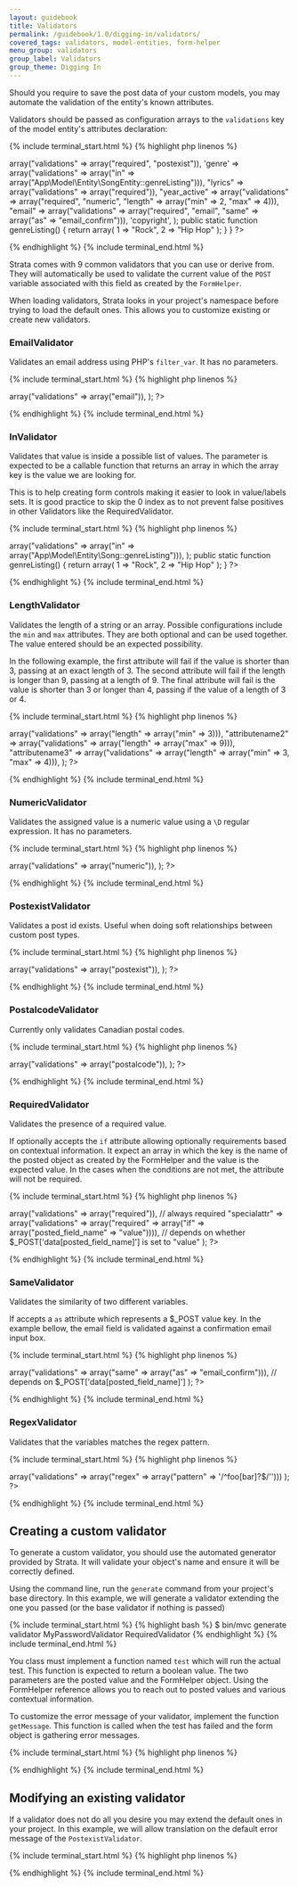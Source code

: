 ```yaml
---
layout: guidebook
title: Validators
permalink: /guidebook/1.0/digging-in/validators/
covered_tags: validators, model-entities, form-helper
menu_group: validators
group_label: Validators
group_theme: Digging In
---
```


Should you require to save the post data of your custom models, you may automate the validation of the entity's known attributes.

Validators should be passed as configuration arrays to the `validations` key of the model entity's attributes declaration:

{% include terminal_start.html %}
{% highlight php linenos %}
<?php
namespace App\Model\Entity;

class SongEntity extends AppCustomPostType {
{
    public $attributes = array(
        "artist"            => array("validations" => array("required", "postexist")),
        'genre'             => array("validations" => array("in" => array("App\Model\Entity\SongEntity::genreListing"))),
        "lyrics"            => array("validations" => array("required")),
        "year_active"       => array("validations" => array("required", "numeric", "length" => array("min" => 2, "max" => 4))),
        "email"             => array("validations" => array("required", "email", "same" => array("as" => "email_confirm"))),
        'copyright',
    );

    public static function genreListing()
    {
        return array(
            1 => "Rock",
            2 => "Hip Hop"
        );
    }
}
?>
{% endhighlight %}
{% include terminal_end.html %}

Strata comes with 9 common validators that you can use or derive from. They will automatically be used to validate the current value of the `POST` variable associated with this field as created by the `FormHelper`.

When loading validators, Strata looks in your project's namespace before trying to load the default ones. This allows you to customize existing or create new validators.

### EmailValidator

Validates an email address using PHP's `filter_var`. It has no parameters.

{% include terminal_start.html %}
{% highlight php linenos %}
<?php
public $attributes = array(
    "attributename"      => array("validations" => array("email")),
);
?>
{% endhighlight %}
{% include terminal_end.html %}

### InValidator

Validates that value is inside a possible list of values. The parameter is expected to be a callable function that returns an array in which the array key is the value we are looking for.

This is to help creating form controls making it easier to look in value/labels sets. It is good practice to skip the 0 index as to not prevent false positives in other Validators like the RequiredValidator.

{% include terminal_start.html %}
{% highlight php linenos %}
<?php
public $attributes = array(
    "attributename"      => array("validations" => array("in" => array("App\Model\Entity\Song::genreListing"))),
);

public static function genreListing()
{
    return array(
        1 => "Rock",
        2 => "Hip Hop"
    );
}
?>
{% endhighlight %}
{% include terminal_end.html %}

### LengthValidator

Validates the length of a string or an array. Possible configurations include the `min` and `max` attributes. They are both optional and can be used together. The value entered should be an expected possibility.

In the following example, the first attribute will fail if the value is shorter than 3, passing at an exact length of 3. The second attribute will fail if the length is longer than 9, passing at a length of 9. The final attribute will fail is the value is shorter than 3 or longer than 4, passing if the value of a length of 3 or 4.

{% include terminal_start.html %}
{% highlight php linenos %}
<?php
public $attributes = array(
    "attributename"      => array("validations" => array("length" => array("min" => 3))),
    "attributename2"     => array("validations" => array("length" => array("max" => 9))),
    "attributename3"     => array("validations" => array("length" => array("min" => 3, "max" => 4))),
);
?>
{% endhighlight %}
{% include terminal_end.html %}

### NumericValidator

Validates the assigned value is a numeric value using a `\D` regular expression. It has no parameters.

{% include terminal_start.html %}
{% highlight php linenos %}
<?php
public $attributes = array(
    "year_active"       => array("validations" => array("numeric")),
);
?>
{% endhighlight %}
{% include terminal_end.html %}

### PostexistValidator

Validates a post id exists. Useful when doing soft relationships between custom post types.

{% include terminal_start.html %}
{% highlight php linenos %}
<?php
public $attributes = array(
    "artist"            => array("validations" => array("postexist")),
);
?>
{% endhighlight %}
{% include terminal_end.html %}

### PostalcodeValidator

Currently only validates Canadian postal codes.

{% include terminal_start.html %}
{% highlight php linenos %}
<?php
public $attributes = array(
    "postalcode"          => array("validations" => array("postalcode")),
);
?>
{% endhighlight %}
{% include terminal_end.html %}

### RequiredValidator

Validates the presence of a required value.

If optionally accepts the `if` attribute allowing optionally requirements based on contextual information. It expect an array in which the key is the name of the posted object as created by the FormHelper and the value is the expected value. In the cases when the conditions are not met, the attribute will not be required.

{% include terminal_start.html %}
{% highlight php linenos %}
<?php
public $attributes = array(
    "name"          => array("validations" => array("required")), // always required
    "specialattr"   => array("validations" => array("required" => array("if" => array("posted_field_name" => "value")))), // depends on whether $_POST['data[posted_field_name]'] is set to "value"
);
?>
{% endhighlight %}
{% include terminal_end.html %}

### SameValidator

Validates the similarity of two different variables.

If accepts a `as` attribute which represents a $_POST value key. In the example bellow, the email field is validated against a confirmation email input box.

{% include terminal_start.html %}
{% highlight php linenos %}
<?php
public $attributes = array(
    "email"         => array("validations" => array("same" => array("as" => "email_confirm"))), // depends on $_POST['data[posted_field_name]']
);
?>
{% endhighlight %}
{% include terminal_end.html %}

### RegexValidator

Validates that the variables matches the regex pattern.

{% include terminal_start.html %}
{% highlight php linenos %}
<?php
public $attributes = array(
    "email"         => array("validations" => array("regex" => array("pattern" => '/^foo[bar]?$/'')))
);
?>
{% endhighlight %}
{% include terminal_end.html %}

## Creating a custom validator

To generate a custom validator, you should use the automated generator provided by Strata. It will validate your object's name and ensure it will be correctly defined.

Using the command line, run the `generate` command from your project's base directory. In this example, we will generate a validator extending the one you passed (or the base validator if nothing is passed)

{% include terminal_start.html %}
{% highlight bash %}
$ bin/mvc generate validator MyPasswordValidator RequiredValidator
{% endhighlight %}
{% include terminal_end.html %}

You class must implement a function named `test` which will run the actual test. This function is expected to return a boolean value. The two parameters are the posted value and the FormHelper object. Using the FormHelper reference allows you to reach out to posted values and various contextual information.

To customize the error message of your validator, implement the function `getMessage`. This function is called when the test has failed and the form object is gathering error messages.

{% include terminal_start.html %}
{% highlight php linenos %}
<?php
namespace App\Model\Validator;

class MyValidator extends \Strata\Model\Validator {

    public function test($value, $context)
    {
        return $value == "what i'm expecting";
    }

    public function getMessage()
    {
        return "This is not the value we are expecting.";
    }
}
?>
{% endhighlight %}
{% include terminal_end.html %}

## Modifying an existing validator

If a validator does not do all you desire you may extend the default ones in your project. In this example, we will allow translation on the default error message of the `PostexistValidator`.

{% include terminal_start.html %}
{% highlight php linenos %}
<?php
namespace App\Model\Validator;

class PostexistValidator extends \Strata\Model\Validator\PostexistValidator {

    public function getMessage()
    {
        return __("This post could not be found.", "App");
    }

}
?>
{% endhighlight %}
{% include terminal_end.html %}

